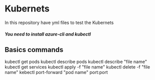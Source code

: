 # Kubernets
In this repository have yml files to test the Kubernets
##### You need to install azure-cli and kubectl
## Basics commands
kubectl get pods
kubectl describe pods
kubectl describe "file name"
kubectl get services
kubectl apply -f "file name"
kubectl delete -f "file name"
kebectl port-forward "pod name" port:port

